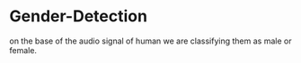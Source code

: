 # Gender-Detection
on the base of the audio signal of human we are classifying them as male or female.
